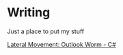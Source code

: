 # Writing
Just a place to put my stuff

[Lateral Movement: Outlook Worm - C#](https://github.com/bcdannyboy/Writing/blob/master/Lateral%20Movement/Outlook%20Worm/OutlookWormC%23.md)
